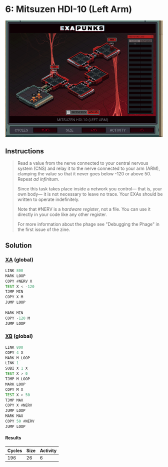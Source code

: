 # 6: Mitsuzen HDI-10 (Left Arm)

<div align="center"><img src="EXAPUNKS - Mitsuzen HDI-10 (196, 26, 6, 2023-12-01-13-04-27).gif" /></div>

## Instructions
> Read a value from the nerve connected to your central nervous system (CNS) and relay it to the nerve connected to your arm (ARM), clamping the value so that it never goes below -120 or above 50. Repeat _ad infinitum_.
> 
> Since this task takes place inside a network you control— that is, your own body— it is not necessary to leave no trace. Your EXAs should be written to operate indefinitely.
> 
> Note that #NERV is a _hardware register_, not a file. You can use it directly in your code like any other register.
> 
> For more information about the phage see "Debugging the Phage" in the first issue of the zine.

## Solution

### [XA](XA.exa) (global)
```asm
LINK 800
MARK LOOP
COPY #NERV X
TEST X < -120
TJMP MIN
COPY X M
JUMP LOOP

MARK MIN
COPY -120 M
JUMP LOOP
```

### [XB](XB.exa) (global)
```asm
LINK 800
COPY 4 X
MARK M_LOOP
LINK 1
SUBI X 1 X
TEST X > 0
TJMP M_LOOP
MARK LOOP
COPY M X
TEST X > 50
TJMP MAX
COPY X #NERV
JUMP LOOP
MARK MAX
COPY 50 #NERV
JUMP LOOP
```

#### Results
| Cycles | Size | Activity |
|--------|------|----------|
| 196    | 26   | 6        |
